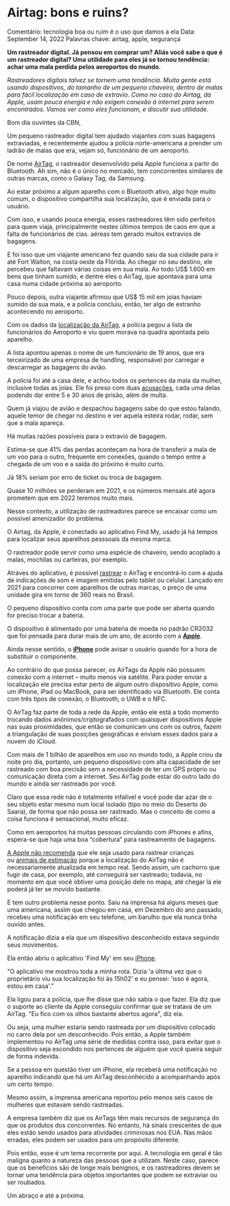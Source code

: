 # Airtag: bons e ruins?

Comentário: tecnologia boa ou ruim é o uso que damos a ela
Data: September 14, 2022
Palavras chave: airtag, apple, segurança

**Um rastreador digital. Já pensou em comprar um? Aliás você sabe o que é um rastreador digital? Uma utilidade para eles já se tornou tendência: achar uma mala perdida pelos aeroportos do mundo.**

*Rastreadores digitais talvez se tornem uma tendência. Muita gente está usando dispositivos, do tamanho de um pequeno chaveiro, dentro de malas para fácil localização em caso de extravio. Como no caso do Airtag, da Apple, usam pouca energia e não exigem conexão à internet para serem encontrados. Vamos ver como eles funcionam, e discutir sua utilidade.*

Bom dia ouvintes da CBN,

Um pequeno rastreador digital tem ajudado viajantes com suas bagagens extraviadas, e recentemente ajudou a polícia norte-americana a prender um ladrão de malas que era, vejam só, funcionário de um aeroporto. 

De nome [AirTag](https://www1.folha.uol.com.br/mercado/2022/01/apple-airtag-como-dispositivo-esta-sendo-usado-para-perseguir-mulheres.shtml), o rastreador desenvolvido pela Apple funciona a partir do Bluetooth. Ah sim, não é o único no mercado, tem concorrentes similares de outras marcas, como o Galaxy Tag, da Samsung.  

Ao estar próximo a algum aparelho com o Bluetooth ativo, algo hoje muito comum, o dispositivo compartilha sua localização, que é enviada para o usuário. 

Com isso, e usando pouca energia, esses rastreadores têm sido perfeitos para quem viaja, principalmente nestes últimos tempos de caos em que a falta de funcionários de cias. aéreas tem gerado muitos extravios de bagagens.

E foi isso que um viajante americano fez quando saiu da sua cidade para ir até Fort Walton, na costa oeste da Flórida. Ao chegar no seu destino, ele percebeu que faltavam várias coisas em sua mala. Ao todo US$ 1.600 em bens que tinham sumido, e dentre eles o AirTag, que apontava para uma casa numa cidade próxima ao aeroporto. 

Pouco depois, outra viajante afirmou que US$ 15 mil em joias haviam sumido da sua mala, e a polícia concluiu, então, ter algo de estranho acontecendo no aeroporto. 

Com os dados da [localização da AirTag](https://www1.folha.uol.com.br/mercado/2022/02/airtag-da-apple-e-usado-para-roubar-carros-e-rastrear-pessoas-diz-jornal.shtml), a polícia pegou a lista de funcionários do Aeroporto e viu quem morava na quadra apontada pelo aparelho. 

A lista apontou apenas o nome de um funcionário de 19 anos, que era terceirizado de uma empresa de handling, responsável por carregar e descarregar as bagagens do avião.

A polícia foi até a casa dele, e achou todos os pertences da mala da mulher, inclusive todas as joias. Ele foi preso com duas [acusações](https://www1.folha.uol.com.br/tec/2021/04/apple-anuncia-novo-ipad-assinatura-de-podcast-e-imacs-coloridos.shtml), cada uma delas podendo dar entre 5 e 30 anos de prisão, além de multa. 

Quem já viajou de avião e despachou bagagens sabe do que estou falando, aquele temor de chegar no destino e ver aquela esteira rodar, rodar, sem que a mala apareça. 

Há muitas razões possíveis para o extravio de bagagem. 

Estima-se que 41% das perdas aconteçam na hora de transferir a mala de um voo para o outro, frequente em conexões, quando o tempo entre a chegada de um voo e a saída do próximo é muito curto. 

Já 18% seriam por erro de ticket ou troca de bagagem. 

Quase 10 milhões se perderam em 2021, e os números mensais até agora prometem que em 2022 teremos muito mais. 

Nesse contexto, a utilização de rastreadores parece se encaixar como um possível amenizador do problema. 

O Airtag, da Apple, é conectado ao aplicativo Find My, usado já há tempos para localizar seus aparelhos pesssoais da mesma marca. 

O rastreador pode servir como uma espécie de chaveiro, sendo acoplado a malas, mochilas ou carteiras, por exemplo. 

Atráves do aplicativo, é possível [rastrear](https://www1.folha.uol.com.br/tec/2021/01/google-abandona-ferramenta-da-apple-que-rastreia-navegacao-de-usuarios-do-iphone.shtml) o AirTag e encontrá-lo com a ajuda de indicações de som e imagem emitidas pelo tablet ou celular. Lançado em 2021 para concorrer com aparelhos de outras marcas, o preço de uma unidade gira em torno de 360 reais no Brasil.

 

O pequeno dispositivo conta com uma parte que pode ser aberta quando for preciso trocar a bateria. 

O dispositivo é alimentado por uma bateria de moeda no padrão CR2032 que foi pensada para durar mais de um ano, de acordo com a **[Apple](https://www.techtudo.com.br/tudo-sobre/apple/)**. 

Ainda nesse sentido, o **[iPhone](https://www.techtudo.com.br/tudo-sobre/iphone-2020.html)** pode avisar o usuário quando for a hora de substituir o componente. 

Ao contrário do que possa parecer, os AirTags da Apple não possuem conexão com a internet – muito menos via satélite. Para poder enviar a localização ele precisa estar perto de algum outro dispositivo Apple, como um iPhone, iPad ou MacBook, para ser identificado via Bluetooth. Ele conta com três tipos de conexão, o Bluetooth, o UWB e o NFC.

O AirTag faz parte de toda a rede da Apple, então ele está a todo momento trocando dados anônimos/criptografados com quaisquer dispositivos Apple nas suas proximidades, que então se comunicam uns com os outros, fazem a triangulação de suas posições geográficas e enviam esses dados para a nuvem do iCloud.

Com mais de 1 bilhão de aparelhos em uso no mundo todo, a Apple criou da noite pro dia, portanto, um pequeno dispositivo com alta capacidade de ser rastreado com boa precisão sem a necessidade de ter um GPS próprio ou comunicação direta com a internet. Seu AirTag pode estar do outro lado do mundo e ainda ser rastreado por você.

Claro que essa rede não é totalmente infalível e você pode dar azar de o seu objeto estar mesmo num local isolado (tipo no meio do Deserto do Saara), de forma que não possa ser rastreado. Mas o conceito de como a coisa funciona é sensacional, muito eficaz.

Como em aeroportos há muitas pessoas circulando com iPhones e afins, espera-se que haja uma boa “cobertura” para rastreamento de bagagens.

[A Apple não recomenda](https://macmagazine.com.br/post/2021/04/22/apple-airtag-e-feito-para-rastrear-itens-nao-criancas-ou-animais/) que ele seja usado para rastrear crianças ou [animais de estimação](https://macmagazine.com.br/post/2021/05/12/wsj-compara-airtag-tile-pro-e-smarttag-usando-um-cachorro/) porque a localização do AirTag não é necessariamente atualizada em tempo real. Sendo assim, um cachorro que fugir de casa, por exemplo, até conseguirá ser rastreado; todavia, no momento em que você obtiver uma posição dele no mapa, até chegar lá ele poderá já ter se movido bastante.

E tem outro problema nesse ponto. Saiu na imprensa há alguns meses que uma americana, assim que chegou em casa, em Dezembro do ano passado, recebeu uma notificação em seu telefone, um barulho que ela nunca tinha ouvido antes. 

A notificação dizia a ela que um dispositivo desconhecido estava seguindo seus movimentos.

Ela então abriu o aplicativo 'Find My' em seu [iPhone](https://www1.folha.uol.com.br/folha-topicos/iphone/).

"O aplicativo me mostrou toda a minha rota. Dizia 'a última vez que o proprietário viu sua localização foi às 15h02' e eu pensei: 'isso é agora, estou em casa'.”

Ela ligou para a polícia, que lhe disse que não sabia o que fazer. Ela diz que o suporte ao cliente da Apple conseguiu confirmar que se tratava de um AirTag. "Eu fico com os olhos bastante abertos agora", diz ela.

Ou seja, uma mulher estaria sendo rastreada por um dispositivo colocado no carro dela por um desconhecido. Pois então, a Apple também implementou no AirTag uma série de medidas contra isso, para evitar que o dispositivo seja escondido nos pertences de alguém que você queira seguir de forma indevida.

Se a pessoa em questão tiver um iPhone, ela receberá uma notificação no aparelho indicando que há um AirTag desconhecido a acompanhando após um certo tempo. 

Mesmo assim, a imprensa americana reportou pelo menos seis casos de mulheres que estavam sendo rastreadas. 

A empresa também diz que os AirTags têm mais recursos de segurança do que os produtos dos concorrentes. No entanto, há sinais crescentes de que eles estão sendo usados para atividades criminosas nos EUA. Nas mãos erradas, eles podem ser usados para um propósito diferente.

Pois então, esse é um tema recorrente por aqui. A tecnologia em geral é tão maligna quanto a natureza das pessoas que a utilizam. Neste caso, parece que os benefícios são de longe mais benignos, e os rastreadores devem se tornar uma tendência para objetos importantes que podem se extraviar ou ser roubados.

Um abraço e até a próxima.